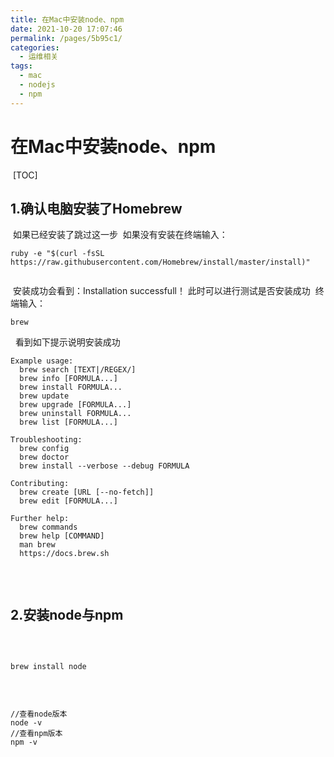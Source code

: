 ```yaml
---
title: 在Mac中安装node、npm
date: 2021-10-20 17:07:46
permalink: /pages/5b95c1/
categories:
  - 运维相关
tags:
  - mac
  - nodejs
  - npm
---
```




# 在Mac中安装node、npm
​
[TOC]
​
## 1.确认电脑安装了Homebrew
​
如果已经安装了跳过这一步
​
如果没有安装在终端输入：
​
```
ruby -e "$(curl -fsSL https://raw.githubusercontent.com/Homebrew/install/master/install)"
​
```
​
安装成功会看到：Installation successfull！
​
此时可以进行测试是否安装成功
​
终端输入：
```
brew
```
​
​
看到如下提示说明安装成功
​
```
Example usage:
  brew search [TEXT|/REGEX/]
  brew info [FORMULA...]
  brew install FORMULA...
  brew update
  brew upgrade [FORMULA...]
  brew uninstall FORMULA...
  brew list [FORMULA...]
​
Troubleshooting:
  brew config
  brew doctor
  brew install --verbose --debug FORMULA
​
Contributing:
  brew create [URL [--no-fetch]]
  brew edit [FORMULA...]
​
Further help:
  brew commands
  brew help [COMMAND]
  man brew
  https://docs.brew.sh
​
```
​
## 2.安装node与npm
​
```
​
brew install node
​
```
​
```
//查看node版本
node -v
//查看npm版本
npm -v
​
```

